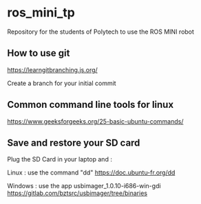 # ros_mini_tp

Repository for the students of Polytech to use the ROS MINI robot

## How to use git
https://learngitbranching.js.org/

Create a branch for your initial commit

## Common command line tools for linux 
https://www.geeksforgeeks.org/25-basic-ubuntu-commands/


## Save and restore your SD card
Plug the SD Card in your laptop and :

Linux : use the command "dd" https://doc.ubuntu-fr.org/dd

Windows : use the app usbimager_1.0.10-i686-win-gdi
https://gitlab.com/bztsrc/usbimager/tree/binaries
